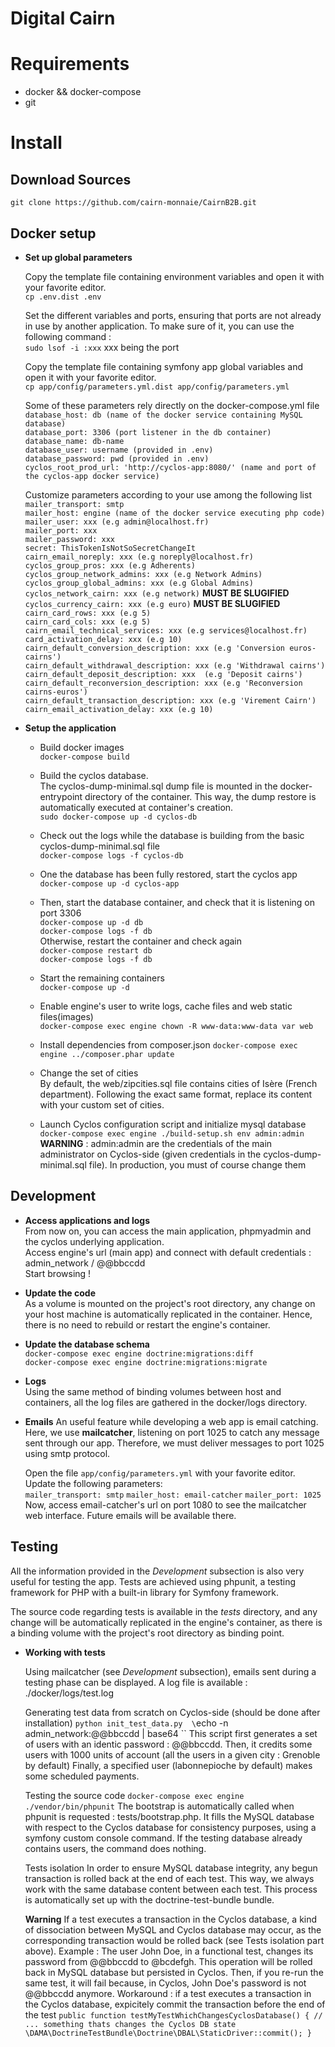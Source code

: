Digital Cairn
=======

# Requirements
 * docker && docker-compose
 * git

# Install

## Download Sources

   `git clone https://github.com/cairn-monnaie/CairnB2B.git`

## Docker setup

 * **Set up global parameters**

    Copy the template file containing environment variables and open it with your favorite editor.   
      `cp .env.dist .env`

    Set the different variables and ports, ensuring that ports are not already in use by another application.
    To make sure of it, you can use the following command :  
      `sudo lsof -i :xxx` xxx being the port
 

    Copy the template file containing symfony app global variables and open it with your favorite editor.  
      `cp app/config/parameters.yml.dist app/config/parameters.yml`

    Some of these parameters rely directly on the docker-compose.yml file  
      `database_host: db (name of the docker service containing MySQL database)`  
      `database_port: 3306 (port listener in the db container)`  
      `database_name: db-name`  
      `database_user: username (provided in .env)`  
      `database_password: pwd (provided in .env)`  
      `cyclos_root_prod_url: 'http://cyclos-app:8080/' (name and port of the cyclos-app docker service)`  

    Customize parameters according to your use among the following list
      `mailer_transport: smtp`  
      `mailer_host: engine (name of the docker service executing php code)`  
      `mailer_user: xxx (e.g admin@localhost.fr)`  
      `mailer_port: xxx`  
      `mailer_password: xxx`  
      `secret: ThisTokenIsNotSoSecretChangeIt`  
      `cairn_email_noreply: xxx (e.g noreply@localhost.fr)`  
      `cyclos_group_pros: xxx (e.g Adherents)`  
      `cyclos_group_network_admins: xxx (e.g Network Admins)`  
      `cyclos_group_global_admins: xxx (e.g Global Admins)`  
      `cyclos_network_cairn: xxx (e.g network)` **MUST BE SLUGIFIED**  
      `cyclos_currency_cairn: xxx (e.g euro)` **MUST BE SLUGIFIED**  
      `cairn_card_rows: xxx (e.g 5)`  
      `cairn_card_cols: xxx (e.g 5)`  
      `cairn_email_technical_services: xxx (e.g services@localhost.fr)`  
      `card_activation_delay: xxx (e.g 10)`  
      `cairn_default_conversion_description: xxx (e.g 'Conversion euros-cairns')`  
      `cairn_default_withdrawal_description: xxx (e.g 'Withdrawal cairns')`  
      `cairn_default_deposit_description: xxx  (e.g 'Deposit cairns')`  
      `cairn_default_reconversion_description: xxx (e.g 'Reconversion cairns-euros')`  
      `cairn_default_transaction_description: xxx (e.g 'Virement Cairn')`  
      `cairn_email_activation_delay: xxx (e.g 10)`  

 * **Setup the application**

     * Build docker images   
       `docker-compose build`

     * Build the cyclos database.  
       The cyclos-dump-minimal.sql dump file is mounted in the docker-entrypoint directory of the container. This way, the dump restore is automatically executed at container's creation.  
       `sudo docker-compose up -d cyclos-db`  

     * Check out the logs while the database is building from the basic cyclos-dump-minimal.sql file  
       `docker-compose logs -f cyclos-db`  

     * One the database has been fully restored, start the cyclos app  
       `docker-compose up -d cyclos-app`  

     * Then, start the database container, and check that it is listening on port 3306  
       `docker-compose up -d db`  
       `docker-compose logs -f db`   
       Otherwise, restart the container and check again  
       `docker-compose restart db`  
       `docker-compose logs -f db`  
  
     * Start the remaining containers  
       `docker-compose up -d`  

     * Enable engine's user to write logs, cache files and web static files(images)  
       `docker-compose exec engine chown -R www-data:www-data var web`  

     * Install dependencies from composer.json 
       `docker-compose exec engine ../composer.phar update`  
      
     * Change the set of cities   
       By default, the web/zipcities.sql file contains cities of Isère (French department). Following the exact same format, replace its content with your custom set of cities.

     * Launch Cyclos configuration script and initialize mysql database  
       `docker-compose exec engine ./build-setup.sh env admin:admin`  
     **WARNING** : admin:admin are the credentials of the main administrator on Cyclos-side (given credentials in the cyclos-dump-minimal.sql file). In production, you must of course change them

## Development

 * **Access applications and logs**    
     From now on, you can access the main application, phpmyadmin and the cyclos underlying application.  
     Access engine's url (main app) and connect with default credentials : admin_network / @@bbccdd  
     Start browsing !

 * **Update the code**  
     As a volume is mounted on the project's root directory, any change on your host machine is automatically replicated in the container. Hence, there is no need to rebuild or restart the engine's container.

 * **Update the database schema**  
    `docker-compose exec engine doctrine:migrations:diff`  
    `docker-compose exec engine doctrine:migrations:migrate`  

 * **Logs**  
     Using the same method of binding volumes between host and containers, all the log files are gathered in the docker/logs directory.  
    
 * **Emails**
    An useful feature while developing a web app is email catching. Here, we use **mailcatcher**, listening on port 1025 to catch any message sent through our app. Therefore, we must deliver messages to port 1025 using smtp protocol.

    Open the file `app/config/parameters.yml` with your favorite editor. 
    Update the following parameters:  
     `mailer_transport: smtp`
     `mailer_host: email-catcher`
     `mailer_port: 1025`  
    Now, access email-catcher's url on port 1080 to see the mailcatcher web interface. Future emails will be available there.  

## Testing
      
 All the information provided in the _Development_ subsection is also very useful for testing the app. Tests are achieved using phpunit, a testing framework for PHP with a built-in library for Symfony framework. 

 The source code regarding tests is available in the _tests_ directory, and any change will be automatically replicated in the engine's container, as there is a binding volume with the project's root directory as binding point.

  * **Working with tests**

     Using mailcatcher (see _Development_ subsection), emails sent during a testing phase can be displayed.
     A log file is available : ./docker/logs/test.log

     Generating test data from scratch on Cyclos-side  (should be done after installation)
     `python init_test_data.py  \`echo -n admin_network:@@bbccdd | base64 \``
     This script first generates a set of users with an identic password : @@bbccdd.
     Then, it credits some users with 1000 units of account (all  the users in a given city : Grenoble by default) 
     Finally, a specified user (labonnepioche by default) makes some scheduled payments.

     Testing the source code
     `docker-compose exec engine ./vendor/bin/phpunit`
     The bootstrap is automatically called when phpunit is requested : tests/bootstrap.php. It fills the MySQL database with respect to the Cyclos database for consistency purposes, using a symfony custom console command. If the testing database already contains users, the command does nothing.

     Tests isolation
     In order to ensure MySQL database integrity, any begun transaction is rolled back at the end of each test. This way, we always work with the same database content between each test. This process is automatically set up with the doctrine-test-bundle bundle.

     **Warning**
     If a test executes a transaction in the Cyclos database, a kind of dissociation between MySQL and Cyclos database may occur, as the corresponding transaction would be rolled back (see Tests isolation part above).
     Example : The user John Doe, in a functional test, changes its password from @@bbccdd to @bcdefgh. This operation will be rolled back in MySQL database but persisted in Cyclos. Then, if you re-run the same test, it will fail because, in Cyclos, John Doe's password is not @@bbccdd anymore.
     Workaround : if a test executes a transaction in the Cyclos database, expicitely commit the transaction before the end of the test
     `public function testMyTestWhichChangesCyclosDatabase()
     {
    // ... something thats changes the Cyclos DB state
    \DAMA\DoctrineTestBundle\Doctrine\DBAL\StaticDriver::commit();
     }`
